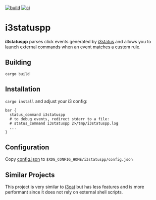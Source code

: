 [![build](https://github.com/michaeladler/i3statuspp/actions/workflows/build.yml/badge.svg)](https://github.com/michaeladler/i3statuspp/actions/workflows/build.yml)
[![ci](https://github.com/michaeladler/i3statuspp/actions/workflows/ci.yml/badge.svg)](https://github.com/michaeladler/i3statuspp/actions/workflows/ci.yml)

# i3statuspp

**i3statuspp** parses click events generated by [i3status](https://github.com/i3/i3status)
and allows you to launch external commands when an event matches a custom rule.

## Building

`cargo build`

## Installation

`cargo install` and adjust your i3 config:

```config
bar {
  status_command i3statuspp
  # to debug events, redirect stderr to a file:
  # status_command i3statuspp 2>/tmp/i3statuspp.log
  ...
}
```

## Configuration

Copy [config.json](share/config.json) to `$XDG_CONFIG_HOME/i3statuspp/config.json`

## Similar Projects

This project is very similar to [i3cat](https://github.com/vincent-petithory/i3cat) but has less features and is more
performant since it does not rely on external shell scripts.
